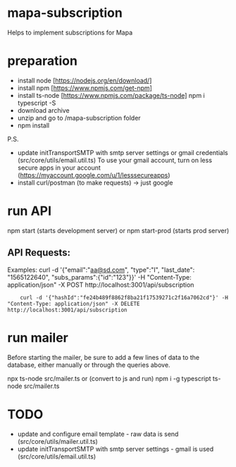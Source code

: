 # mapa-subscription
Helps to implement subscriptions for Mapa


# preparation 

- install node [https://nodejs.org/en/download/]
- install npm [https://www.npmjs.com/get-npm]
- install ts-node [https://www.npmjs.com/package/ts-node]
npm i typescript -S
- download archive
- unzip and go to /mapa-subscription folder
- npm install

P.S.
- update initTransportSMTP with smtp server settings or gmail credentials (src/core/utils/email.util.ts)
To use your gmail account, turn on less secure apps in your account (https://myaccount.google.com/u/1/lesssecureapps)
- install curl/postman (to make requests) -> just google

# run API

npm start (starts development server)
or
npm start-prod (starts prod server)

API Requests:
-
Examples:
        curl -d '{"email":"aa@sd.com", "type":"I", "last_date": "1565122640", "subs_params":{"id":"123"}}' -H "Content-Type: application/json" -X POST http://localhost:3001/api/subscription

        curl -d '{"hashId":"fe24b489f8862f8ba21f17539271c2f16a7062cd"}' -H "Content-Type: application/json" -X DELETE http://localhost:3001/api/subscription

# run mailer

Before starting the mailer, be sure to add a few lines of data to the database, either manually or through the queries above.

npx ts-node src/mailer.ts
or
(convert to js and run)
npm i -g typescript
ts-node src/mailer.ts


# TODO

- update and configure email template - raw data is send (src/core/utils/mailer.util.ts)
- update initTransportSMTP with smtp server settings - gmail is used (src/core/utils/email.util.ts)
